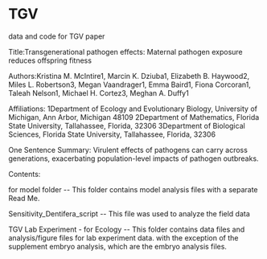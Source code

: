 # TGV
data and code for TGV paper

Title:Transgenerational pathogen effects: Maternal pathogen exposure reduces offspring fitness


Authors:Kristina M. McIntire1, Marcin K. Dziuba1, Elizabeth B. Haywood2, Miles L. Robertson3, Megan Vaandrager1, Emma Baird1, Fiona Corcoran1, Taleah Nelson1, Michael H. Cortez3, Meghan A. Duffy1

Affiliations:
1Department of Ecology and Evolutionary Biology, University of Michigan, Ann Arbor, Michigan 48109
2Department of Mathematics, Florida State University, Tallahassee, Florida, 32306
3Department of Biological Sciences, Florida State University, Tallahassee, Florida, 32306 

One Sentence Summary: Virulent effects of pathogens can carry across generations, exacerbating population-level impacts of pathogen outbreaks.

Contents:

for model folder -- This folder contains model analysis files with a separate Read Me.  

Sensitivity_Dentifera_script -- This file was used to analyze the field data

TGV Lab Experiment - for Ecology -- This folder contains data files and analysis/figure files for lab experiment data. with the exception of the supplement embryo analysis, which are the embryo analysis files.
